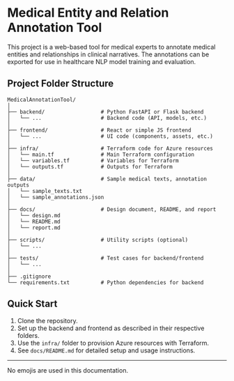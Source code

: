 # Medical Entity and Relation Annotation Tool

This project is a web-based tool for medical experts to annotate medical entities and relationships in clinical narratives. The annotations can be exported for use in healthcare NLP model training and evaluation.

## Project Folder Structure

```
MedicalAnnotationTool/
│
├── backend/                  # Python FastAPI or Flask backend
│   └── ...                   # Backend code (API, models, etc.)
│
├── frontend/                 # React or simple JS frontend
│   └── ...                   # UI code (components, assets, etc.)
│
├── infra/                    # Terraform code for Azure resources
│   └── main.tf               # Main Terraform configuration
│   └── variables.tf          # Variables for Terraform
│   └── outputs.tf            # Outputs for Terraform
│
├── data/                     # Sample medical texts, annotation outputs
│   └── sample_texts.txt
│   └── sample_annotations.json
│
├── docs/                     # Design document, README, and report
│   └── design.md
│   └── README.md
│   └── report.md
│
├── scripts/                  # Utility scripts (optional)
│   └── ...
│
├── tests/                    # Test cases for backend/frontend
│   └── ...
│
├── .gitignore
└── requirements.txt          # Python dependencies for backend
```

## Quick Start

1. Clone the repository.
2. Set up the backend and frontend as described in their respective folders.
3. Use the `infra/` folder to provision Azure resources with Terraform.
4. See `docs/README.md` for detailed setup and usage instructions.

---
No emojis are used in this documentation.
